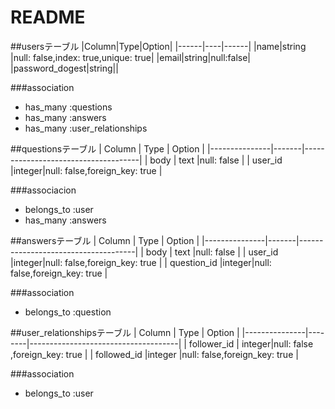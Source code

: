 # README

##usersテーブル
|Column|Type|Option|
|------|----|------|
|name|string |null: false,index: true,unique: true|
|email|string|null:false|
|password_dogest|string||

###association
- has_many :questions
- has_many :answers
- has_many :user_relationships




##questionsテーブル
|     Column    | Type  |      Option                         |
|---------------|-------|-------------------------------------|
|     body      | text  |null: false                          |
|    user_id    |integer|null: false,foreign_key: true        |

###associacion
- belongs_to :user
- has_many :answers



##answersテーブル
|     Column    | Type  |      Option                         |
|---------------|-------|-------------------------------------|
|     body      | text  |null: false                          |
|    user_id    |integer|null: false,foreign_key: true        |
|   question_id |integer|null: false,foreign_key: true        |

###association
- belongs_to :question



##user_relationshipsテーブル
|     Column    | Type   |      Option                         |
|---------------|--------|-------------------------------------|
|   follower_id | integer|null: false ,foreign_key: true       |
|   followed_id |integer |null: false,foreign_key: true        |

###association
- belongs_to :user

